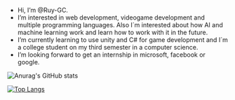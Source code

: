 - Hi, I’m @Ruy-GC.
- I’m interested in web development, videogame development and multiple programming languages. Also I´m interested about how AI and machine learning work and learn how to work with it in the future.
- I’m currently learning to use unity and C# for game development and I´m a college student on my third semester in a computer science.
- I’m looking forward to get an internship in microsoft, facebook or google. 

![Anurag's GitHub stats](https://github-readme-stats.vercel.app/api?username=Ruy-GC&show_icons=true&theme=radical)

[![Top Langs](https://github-readme-stats.vercel.app/api/top-langs/?username=Ruy-GC&layout=compact)](https://github.com/anuraghazra/github-readme-stats)

<!---
Ruy-GC/Ruy-GC is a ✨ special ✨ repository because its `README.md` (this file) appears on your GitHub profile.
You can click the Preview link to take a look at your changes.
--->
